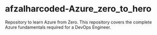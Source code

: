 # afzalharcoded-Azure_zero_to_hero
Repository to learn Azure from Zero. This repository covers the complete Azure fundamentals required for a DevOps Engineer.
